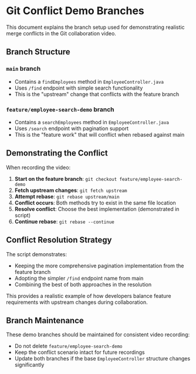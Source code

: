 # Git Conflict Demo Branches

This document explains the branch setup used for demonstrating realistic merge conflicts in the Git collaboration video.

## Branch Structure

### `main` branch
- Contains a `findEmployees` method in `EmployeeController.java`
- Uses `/find` endpoint with simple search functionality
- This is the "upstream" change that conflicts with the feature branch

### `feature/employee-search-demo` branch
- Contains a `searchEmployees` method in `EmployeeController.java` 
- Uses `/search` endpoint with pagination support
- This is the "feature work" that will conflict when rebased against main

## Demonstrating the Conflict

When recording the video:

1. **Start on the feature branch**: `git checkout feature/employee-search-demo`
2. **Fetch upstream changes**: `git fetch upstream`
3. **Attempt rebase**: `git rebase upstream/main`
4. **Conflict occurs**: Both methods try to exist in the same file location
5. **Resolve conflict**: Choose the best implementation (demonstrated in script)
6. **Continue rebase**: `git rebase --continue`

## Conflict Resolution Strategy

The script demonstrates:
- Keeping the more comprehensive pagination implementation from the feature branch
- Adopting the simpler `/find` endpoint name from main
- Combining the best of both approaches in the resolution

This provides a realistic example of how developers balance feature requirements with upstream changes during collaboration.

## Branch Maintenance

These demo branches should be maintained for consistent video recording:
- Do not delete `feature/employee-search-demo` 
- Keep the conflict scenario intact for future recordings
- Update both branches if the base `EmployeeController` structure changes significantly